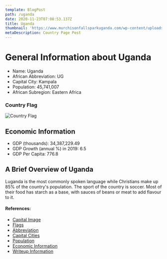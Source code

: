 ```yaml
---
template: BlogPost
path: /uganda
date: 2020-11-23T07:08:53.137Z
title: Uganda
thumbnail: 'https://www.murchisonfallsparkuganda.com/wp-content/uploads/2019/06/Kampala-Capital-City-750x450.jpg'
metaDescription: Country Page Post
---
```


# General Information about Uganda

- Name: Uganda
- African Abbreviation: UG
- Capital City: Kampala
- Population: 45,741,007
- African Subregion: Eastern Africa

### Country Flag
![Country Flag](https://raw.githubusercontent.com/hjnilsson/country-flags/master/png1000px/ug.png)

## Economic Information
 - GDP (thousands): 34,387,229.49
 - GDP Growth (annual %) in 2019: 6.5
 - GDP Per Capita: 776.8

## A Brief Overview of Uganda

Luganda is the most commonly spoken language while Christians make up 85% of the country's population. The sport of the country is soccer. Most of their food has starch as a base, with sauces of beans or meat to add flavour to it.

#### References:
- [Capital Image](https://www.murchisonfallsparkuganda.com/wp-content/uploads/2019/06/Kampala-Capital-City-750x450.jpg)
- [Flags](https://github.com/hjnilsson/country-flags)
- [Abbreviation](https://planetarynames.wr.usgs.gov/Abbreviations)
- [Capital Cities](https://www.nationsonline.org/oneworld/capitals_africa.htm)
- [Population](https://www.worldometers.info/population/countries-in-africa-by-population/)
- [Economic Information](https://data.worldbank.org/)
- [Writeup Information](https://www.africanoverlandtours.com/overland-africa-blog/the-culture-of-uganda/)
